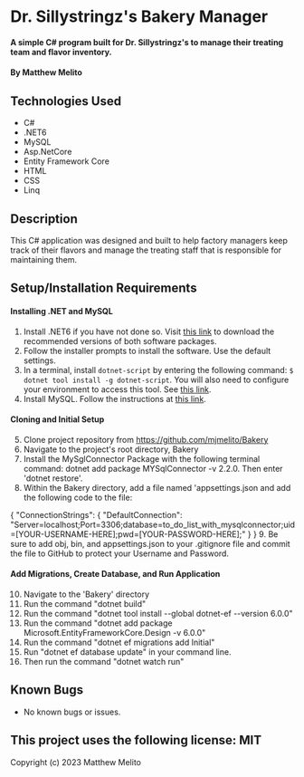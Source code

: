 # Dr. Sillystringz's Bakery Manager

#### A simple C# program built for Dr. Sillystringz's to manage their treating team and flavor inventory.

#### By Matthew Melito

## Technologies Used

* C#
* .NET6
* MySQL
* Asp.NetCore
* Entity Framework Core
* HTML
* CSS
* Linq

## Description

This C# application was designed and built to help factory managers keep track of their flavors and manage the treating staff that is responsible for maintaining them.


## Setup/Installation Requirements

#### Installing .NET and MySQL
1. Install .NET6 if you have not done so. Visit [this link](https://dotnet.microsoft.com/en-us/download/dotnet/6.0) to download the recommended versions of both software packages.
2. Follow the installer prompts to install the software. Use the default settings.
3. In a terminal, install `dotnet-script` by entering the following command: `$ dotnet tool install -g dotnet-script`. You will also need to configure your environment to access this tool. See [this link](https://www.learnhowtoprogram.com/c-and-net/getting-started-with-c/installing-dotnet-script).
4. Install MySQL.  Follow the instructions at [this link](https://www.learnhowtoprogram.com/c-and-net/getting-started-with-c/installing-and-configuring-mysql).

#### Cloning and Initial Setup

5. Clone project repository from https://github.com/mjmelito/Bakery
6. Navigate to the project's root directory, Bakery
7. Install the MySglConnector Package with the following terminal command: dotnet add package MYSqlConnector -v 2.2.0. Then enter 'dotnet restore'.
8. Within the Bakery directory, add a file named 'appsettings.json and add the following code to the file:

{
    "ConnectionStrings": {
        "DefaultConnection": "Server=localhost;Port=3306;database=to_do_list_with_mysqlconnector;uid=[YOUR-USERNAME-HERE];pwd=[YOUR-PASSWORD-HERE];"
    }
}
9. Be sure to add obj, bin, and appsettings.json to your .gitignore file and commit the file to GitHub to protect your Username and Password.

#### Add Migrations, Create Database, and Run Application
10. Navigate to the 'Bakery' directory
11. Run the command "dotnet build"
12. Run the command "dotnet tool install --global dotnet-ef --version 6.0.0"
13. Run the command "dotnet add package Microsoft.EntityFrameworkCore.Design -v 6.0.0"
14. Run the command "dotnet ef migrations add Initial"
15. Run "dotnet ef database update" in your command line.
16. Then run the command "dotnet watch run"


## Known Bugs

* No known bugs or issues.

## This project uses the following license: MIT

Copyright (c) 2023 Matthew Melito
